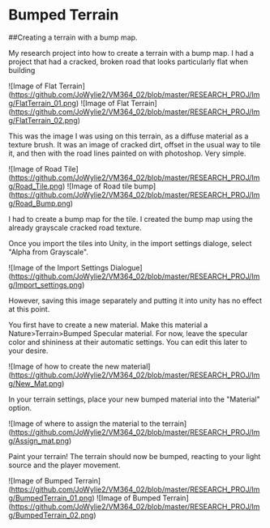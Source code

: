 # Bumped Terrain

##Creating a terrain with a bump map.

My research project into how to create a terrain with a bump map. I had a project that had
 a cracked, broken road that looks particularly flat when building
 
![Image of Flat Terrain]
(https://github.com/JoWylie2/VM364_02/blob/master/RESEARCH_PROJ/Img/FlatTerrain_01.png)
 ![Image of Flat Terrain]
(https://github.com/JoWylie2/VM364_02/blob/master/RESEARCH_PROJ/Img/FlatTerrain_02.png)

 This was the image I was using on this terrain, as a diffuse material as a texture brush.
 It was an image of cracked dirt, offset in the usual way to tile it, and then with the road 
 lines painted on with photoshop. Very simple.
 
![Image of Road Tile]
(https://github.com/JoWylie2/VM364_02/blob/master/RESEARCH_PROJ/Img/Road_Tile.png)
![Image of Road tile bump]
(https://github.com/JoWylie2/VM364_02/blob/master/RESEARCH_PROJ/Img/Road_Bump.png)

I had to create a bump map for the tile. I created the bump map using the already grayscale 
cracked road texture. 

Once you import the tiles into Unity, in the import settings dialoge, select "Alpha from Grayscale".

![Image of the Import Settings Dialogue]
(https://github.com/JoWylie2/VM364_02/blob/master/RESEARCH_PROJ/Img/Import_settings.png)

However, saving this image separately and putting it into unity has no
effect at this point.

You first have to create a new material. Make this material a Nature>Terrain>Bumped Specular material.
For now, leave the specular color and shininess at their automatic settings. You can edit this later
to your desire.

![Image of how to create the new material]
(https://github.com/JoWylie2/VM364_02/blob/master/RESEARCH_PROJ/Img/New_Mat.png)

In your terrain settings, place your new bumped material into the "Material" option.

![Image of where to assign the material to the terrain]
(https://github.com/JoWylie2/VM364_02/blob/master/RESEARCH_PROJ/Img/Assign_mat.png)

Paint your terrain! The terrain should now be bumped, reacting to your light source and the player movement.

![Image of Bumped Terrain]
(https://github.com/JoWylie2/VM364_02/blob/master/RESEARCH_PROJ/Img/BumpedTerrain_01.png)
![Image of Bumped Terrain]
(https://github.com/JoWylie2/VM364_02/blob/master/RESEARCH_PROJ/Img/BumpedTerrain_02.png)
